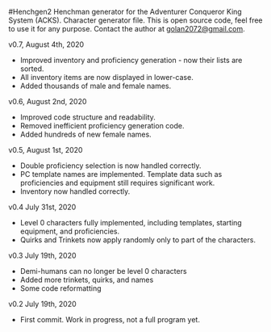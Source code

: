 #Henchgen2
Henchman generator for the Adventurer Conqueror King System (ACKS).
Character generator file.
This is open source code, feel free to use it for any purpose.
Contact the author at golan2072@gmail.com.

v0.7, August 4th, 2020
- Improved inventory and proficiency generation - now their lists are sorted.
- All inventory items are now displayed in lower-case.
- Added thousands of male and female names.

v0.6, August 2nd, 2020
- Improved code structure and readability.
- Removed inefficient proficiency generation code.
- Added hundreds of new female names.

v0.5, August 1st, 2020
- Double proficiency selection is now handled correctly.
- PC template names are implemented. Template data such as proficiencies and equipment still requires significant work.
- Inventory now handled correctly.

v0.4 July 31st, 2020
- Level 0 characters fully implemented, including templates, starting equipment, and proficiencies.
- Quirks and Trinkets now apply randomly only to part of the characters.

v0.3 July 19th, 2020
- Demi-humans can no longer be level 0 characters
- Added more trinkets, quirks, and names
- Some code reformatting

v0.2 July 19th, 2020
- First commit. Work in progress, not a full program yet.
